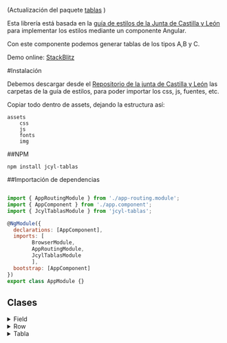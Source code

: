 (Actualización del paquete [tablas](https://www.npmjs.com/package/tablas) )

Esta librería está basada en la [guía de estilos de la Junta de Castilla y León](https://www.jcyl.es/junta/guia/guia-estilos.html) para implementar los estilos mediante un componente Angular.

Con este componente podemos generar tablas de los tipos A,B y C.

Demo online: [StackBlitz](https://stackblitz.com/edit/angular-p96rqn)

#Instalación

Debemos descargar desde el [Repositorio de la junta de Castilla y León](https://github.com/juntadecastillayleon) las carpetas de la guía de estilos, para poder importar los css, js, fuentes, etc.

Copiar todo dentro de assets, dejando la estructura así:
```
assets
    css
    js
    fonts
    img
```

##NPM
```shell
npm install jcyl-tablas
```

##Importación de dependencias

```js

import { AppRoutingModule } from './app-routing.module';
import { AppComponent } from './app.component';
import { JcylTablasModule } from 'jcyl-tablas';

@NgModule({
  declarations: [AppComponent],
  imports: [
        BrowserModule,
        AppRoutingModule,
        JcylTablasModule
        ],
  bootstrap: [AppComponent]
})
export class AppModule {}
```

## Clases

<details><summary>Field</summary>
<p>

|Atributo|Tipo|Descripción|
|---|---|---|
|colspan|number|Colspan de la celda|
|rowspan|number|Rowspan de la celda|
|content|string|Contenido que se visualizará en la celda|
|classTD|string|Clase que se añade al TD|
|isButton|boolean|Indica si queremos que sea un botón|
|class|string|Clase que se añade al contenido|
|isImg|boolean|Indica si queremos que el contenido sea una imagen|
|src|string|Referencia en caso de que sea una imagen|
|alt|string|Contenido en caso de que la imagen no esté dispnible|
|imgLink|string|Enlace de la imagen en caso de que sea clicable|
|isSeleccionable|boolean|Indica que queremos que la celda sea un checkbox|
|selected|boolean|Atributo para los checkbox si queremos que estén seleccionados|


#### Ejemplos
```js
new Field({
    isSeleccionable: true
})

new Field({
    content: 'CONSEJERO DE EDUCACIÓN'
})

new Field({
    content: 'No',
    isButton: true,
    class: 'btn-sm'
})
```

</p>
</details>

<details><summary>Row</summary>
<p>

|Atributo|Tipo|Descripción|
|---|---|---|
|fields|Field[]|Array de objetos Field para pintar el contenido de la fila|
|destacada|boolean|Añade una clase para destacar la línea|
|id|number|Id para identificar la línea cuando es seleccionable (Field)|
|selected|boolean|Indica si está seleccionada|
|object|any|Por si queremos asociar un objeto para que nos le devuelva al tener filas seleccionables|


#### Ejemplos
```js
new Row({
    destacada: false,
    fields: [
        new Field({
            isSeleccionable: true
        }),
        new Field({
            content: 'No'
        }),
        new Field({
            content: 'No',
            isButton: true,
            class: 'btn-sm'
        })
    ]
})
```

</p>
</details>

<details><summary>Tabla</summary>
<p>

|Atributo|Tipo|Descripción|
|---|---|---|
|cabecera|string[]|Array de string que se mostrarán como cabecera|
|caption|string|Caption para la tabla|
|summary|string|Párrafo para mostrar origen de la tabla|
|isTypeA|boolean|Indica si es una tabla de tipo A ([Ver TIPO A](https://www.jcyl.es/junta/guia/guia-estilos-tablas.html))|
|isTypeB|boolean|Indica si es una tabla de tipo B ([Ver TIPO B](https://www.jcyl.es/junta/guia/guia-estilos-tablas.html))|
|isTypeC|boolean|Indica si es una tabla de tipo C ([Ver TIPO C](https://www.jcyl.es/junta/guia/guia-estilos-tablas.html))|
|rows|Row[]|Array de objetos Row que componen el contenido de la tabla|
|paginado|Paginado|Añade el paginado a la tabla|
|id|number|Id que tendrá la tabla|


#### Ejemplos
```js
new Tabla({
    cabecera: [
        '(EN MILLONES DE EUROS)',
        'LARGO PLAZO',
        'CORTO PLAZO',
        'TOTAL',
    ],
    caption: 'Distribución de la deuda según PDE (SEC 2010). Datos a 30 de septiembre de 2016',
    summary: 'Esto es el summary',
    isTypeA: true,
    rows: [
        new Row({
            destacada: false,
            fields: [
                new Field({
                    content: 'DEUDA FINANCIERA',
                    rowspan: 6
                }),
                new Field({
                    content: 'Administración general (Admón. Gral. + Fondo Facilidad Financiera)'
                }),
                new Field({
                    content: '9.775,98'
                }),
                new Field({
                    content: '0'
                }),
                new Field({
                    content: '9.775,98'
                })
            ]
        }),
        new Row({
            destacada: false,
            fields: [
                new Field({
                    content: 'Universidades, organismos autónomos administrativos y similares'
                }),
                new Field({
                    content: '394,78'
                }),
                new Field({
                    content: '2,56'
                }),
                new Field({
                    content: '397,34'
                })
            ]
        }),
        new Row({
            destacada: false,
            fields: [
                new Field({
                    content: 'Empresas clasificadas como administración pública'
                }),
                new Field({
                    content: '99,66'
                }),
                new Field({
                    content: '0'
                }),
                new Field({
                    content: '99,66'
                })
            ]
        }),
        new Row({
            destacada: true,
            fields: [
                new Field({
                    content: 'TOTAL'
                }),
                new Field({
                    content: '10.270,42'
                }),
                new Field({
                    content: '2,56'
                }),
                new Field({
                    content: '10.272,98'
                })
            ]
        }),
        new Row({
            destacada: false,
            fields: [
                new Field({
                    content: 'Factoring sin recurso'
                }),
                new Field({
                    content: '329,04'
                }),
                new Field({
                    content: '9,19'
                }),
                new Field({
                    content: '338,23'
                })
            ]
        }),
        new Row({
            destacada: false,
            fields: [
                new Field({
                    content: 'Otros (Colaboración público-privada) (*)'
                }),
                new Field({
                    content: '299,19'
                }),
                new Field({
                    content: '0'
                }),
                new Field({
                    content: '299,19'
                })
            ]
        }),
        new Row({
            destacada: false,
            fields: [
                new Field({
                    content: 'TOTAL DEUDA PROTOCOLO DÉFICIT EXCESIVO',
                    rowspan: 1
                }),
                new Field({
                    content: ''
                }),
                new Field({
                    content: '10.898,60'
                }),
                new Field({
                    content: '11,75'
                }),
                new Field({
                    content: '10.910,40'
                })
            ]
        })
    ]
});
```

</p>
</details>
